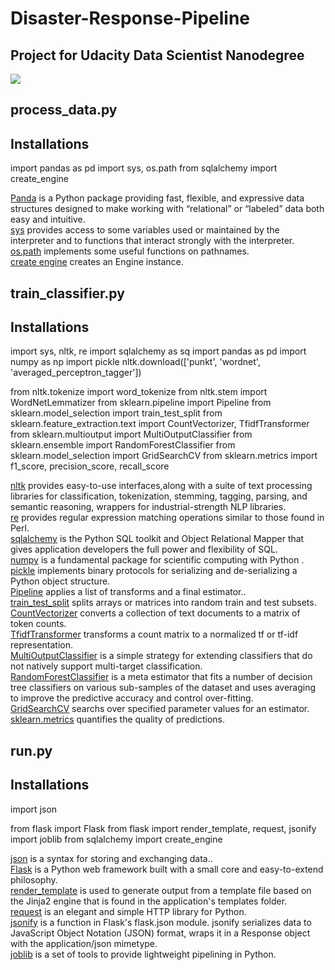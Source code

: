 # Disaster-Response-Pipeline
## Project for Udacity Data Scientist Nanodegree
![](https://upload.wikimedia.org/wikipedia/commons/3/3b/Udacity_logo.png)

## process_data.py
## Installations

import pandas as pd
import sys, os.path
from sqlalchemy import create_engine

[Panda](https://pandas.pydata.org/) is a Python package providing fast, flexible, and expressive data structures designed to make working with “relational” or “labeled” data both easy and intuitive. <br>
[sys](https://docs.python.org/3/library/sys.html) provides access to some variables used or maintained by the interpreter and to functions that interact strongly with the interpreter. <br>
[os.path](https://docs.python.org/3/library/os.path.html) implements some useful functions on pathnames. <br>
[create engine](https://docs.sqlalchemy.org/en/14/core/engines.html) creates an Engine instance.

## train_classifier.py
## Installations

import sys, nltk, re
import sqlalchemy as sq
import pandas as pd
import numpy as np
import pickle
nltk.download(['punkt', 'wordnet', 'averaged_perceptron_tagger'])

from nltk.tokenize import word_tokenize
from nltk.stem import WordNetLemmatizer
from sklearn.pipeline import Pipeline
from sklearn.model_selection import train_test_split
from sklearn.feature_extraction.text import CountVectorizer, TfidfTransformer
from sklearn.multioutput import MultiOutputClassifier
from sklearn.ensemble import RandomForestClassifier
from sklearn.model_selection import GridSearchCV
from sklearn.metrics import f1_score, precision_score, recall_score

[nltk](https://www.nltk.org/) provides easy-to-use interfaces,along with a suite of text processing libraries for classification, tokenization, stemming, tagging, parsing, and semantic reasoning, wrappers for industrial-strength NLP libraries. <br>
[re](https://docs.python.org/3/library/re.html) provides regular expression matching operations similar to those found in Perl. <br>
[sqlalchemy](https://www.sqlalchemy.org/) is the Python SQL toolkit and Object Relational Mapper that gives application developers the full power and flexibility of SQL. <br>
[numpy](https://numpy.org/) is a fundamental package for scientific computing with Python . <br>
[pickle](https://docs.python.org/3/library/pickle.html) implements binary protocols for serializing and de-serializing a Python object structure. <br>
[Pipeline](https://scikit-learn.org/stable/modules/generated/sklearn.pipeline.Pipeline.html) applies a list of transforms and a final estimator.. <br>
[train_test_split](https://scikit-learn.org/stable/modules/generated/sklearn.model_selection.train_test_split.html) splits arrays or matrices into random train and test subsets. <br>
[CountVectorizer](https://scikit-learn.org/stable/modules/generated/sklearn.feature_extraction.text.CountVectorizer.html) converts a collection of text documents to a matrix of token counts. <br>
[TfidfTransformer](https://scikit-learn.org/stable/modules/generated/sklearn.feature_extraction.text.TfidfTransformer.html) transforms a count matrix to a normalized tf or tf-idf representation. <br>
[MultiOutputClassifier](https://scikit-learn.org/stable/modules/generated/sklearn.multioutput.MultiOutputClassifier.html) is a simple strategy for extending classifiers that do not natively support multi-target classification. <br>
[RandomForestClassifier](https://scikit-learn.org/stable/modules/generated/sklearn.ensemble.RandomForestClassifier.html) is a meta estimator that fits a number of decision tree classifiers on various sub-samples of the dataset and uses averaging to improve the predictive accuracy and control over-fitting. <br>
[GridSearchCV](https://scikit-learn.org/stable/modules/generated/sklearn.model_selection.GridSearchCV.html) searchs over specified parameter values for an estimator. <br>
[sklearn.metrics](https://scikit-learn.org/stable/modules/model_evaluation.html) quantifies the quality of predictions. <br>

## run.py
## Installations

import json

from flask import Flask
from flask import render_template, request, jsonify
import joblib
from sqlalchemy import create_engine

[json](https://www.w3schools.com/python/python_json.asp) is a syntax for storing and exchanging data.. <br>
[Flask](https://www.fullstackpython.com/flask.html) is a Python web framework built with a small core and easy-to-extend philosophy. <br>
[render_template](https://www.fullstackpython.com/flask-templating-render-template-examples.html) is used to generate output from a template file based on the Jinja2 engine that is found in the application's templates folder. <br>
[request](https://docs.python-requests.org/en/latest/) is an elegant and simple HTTP library for Python. <br>
[jsonify](https://www.fullstackpython.com/flask-json-jsonify-examples.html) is a function in Flask's flask.json module. jsonify serializes data to JavaScript Object Notation (JSON) format, wraps it in a Response object with the application/json mimetype. <br>
[joblib](https://joblib.readthedocs.io/en/latest/) is a set of tools to provide lightweight pipelining in Python. <br>
